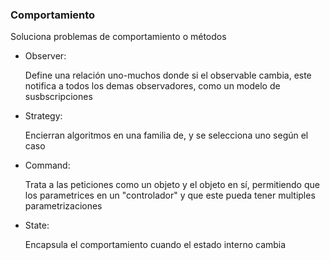 ### Comportamiento

Soluciona problemas de comportamiento o métodos

* Observer: 

    Define una relación uno-muchos
donde si el observable cambia, este notifica 
a todos los demas observadores, como un modelo de susbscripciones
 
* Strategy: 
    
    Encierran algoritmos en una familia de, y se 
selecciona uno según el caso

* Command: 

    Trata a las peticiones como un objeto y el objeto en sí,
permitiendo que los parametrices en un "controlador" y que este pueda
tener multiples parametrizaciones

* State: 

    Encapsula el comportamiento cuando el estado interno cambia